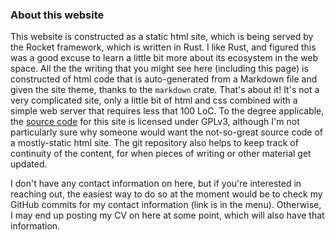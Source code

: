 ### About this website

This website is constructed as a static html site, which is being served by the Rocket framework, which is written in Rust. I like Rust, and figured this was a good excuse to learn a little bit more about its ecosystem in the web space. All the the writing that you might see here (including this page) is constructed of html code that is auto-generated from a Markdown file and given the site theme, thanks to the `markdown` crate. That's about it! It's not a very complicated site, only a little bit of html and css combined with a simple web server that requires less that 100 LoC. To the degree applicable, the [source code](https://github.com/quietlychris/site/) for this site is licensed under GPLv3, although I'm not particularly sure why someone would want the not-so-great source code of a mostly-static html site. The git repository also helps to keep track of continuity of the content, for when pieces of writing or other material get updated. 

I don't have any contact information on here, but if you're interested in reaching out, the easiest way to do so at the moment would be to check my GitHub commits for my contact information (link is in the menu). Otherwise, I may end up posting my CV on here at some point, which will also have that information.

